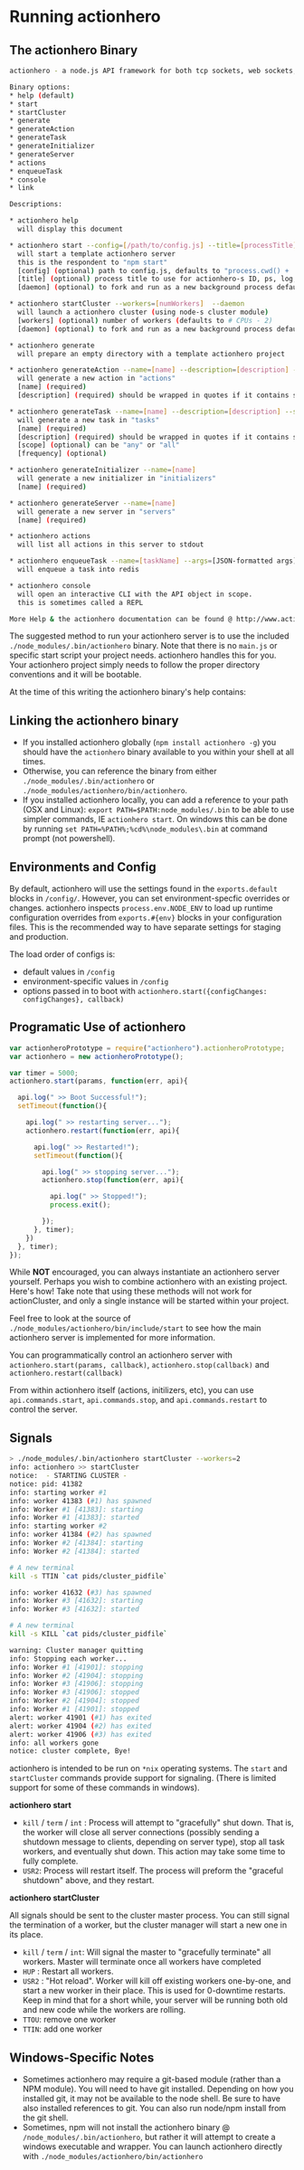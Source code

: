 # Running actionhero

## The actionhero Binary

```bash
actionhero - a node.js API framework for both tcp sockets, web sockets, and http clients.

Binary options:
* help (default)
* start
* startCluster
* generate
* generateAction
* generateTask
* generateInitializer
* generateServer
* actions
* enqueueTask
* console
* link

Descriptions:

* actionhero help
  will display this document

* actionhero start --config=[/path/to/config.js] --title=[processTitle]  --daemon
  will start a template actionhero server
  this is the respondent to "npm start"
  [config] (optional) path to config.js, defaults to "process.cwd() + '/' + config.js". You can also use ENV[ACTIONHERO_CONFIG].
  [title] (optional) process title to use for actionhero-s ID, ps, log, and pidFile defaults. Must be unique for each member of the cluster.  You can also use ENV[ACTIONHERO_TITLE]. Process renaming does not work on OSX/Windows
  [daemon] (optional) to fork and run as a new background process defaults to false

* actionhero startCluster --workers=[numWorkers]  --daemon
  will launch a actionhero cluster (using node-s cluster module)
  [workers] (optional) number of workers (defaults to # CPUs - 2)
  [daemon] (optional) to fork and run as a new background process defaults to false

* actionhero generate
  will prepare an empty directory with a template actionhero project

* actionhero generateAction --name=[name] --description=[description] --inputsRequired=[inputsRequired] --inputsOptional=[inputsOptional]
  will generate a new action in "actions"
  [name] (required)
  [description] (required) should be wrapped in quotes if it contains spaces

* actionhero generateTask --name=[name] --description=[description] --scope=[scope] --frequency=[frequency]
  will generate a new task in "tasks"
  [name] (required)
  [description] (required) should be wrapped in quotes if it contains spaces
  [scope] (optional) can be "any" or "all"
  [frequency] (optional)

* actionhero generateInitializer --name=[name]
  will generate a new initializer in "initializers"
  [name] (required)

* actionhero generateServer --name=[name]
  will generate a new server in "servers"
  [name] (required)

* actionhero actions
  will list all actions in this server to stdout

* actionhero enqueueTask --name=[taskName] --args=[JSON-formatted args]
  will enqueue a task into redis

* actionhero console
  will open an interactive CLI with the API object in scope.
  this is sometimes called a REPL

More Help & the actionhero documentation can be found @ http://www.actionherojs.com
```

The suggested method to run your actionhero server is to use the included `./node_modules/.bin/actionhero` binary.  Note that there is no `main.js` or specific start script your project needs.  actionhero handles this for you.  Your actionhero project simply needs to follow the proper directory conventions and it will be bootable.

At the time of this writing the actionhero binary's help contains:

## Linking the actionhero binary

* If you installed actionhero globally (`npm install actionhero -g`) you should have the `actionhero` binary available to you within your shell at all times.
* Otherwise, you can reference the binary from either `./node_modules/.bin/actionhero` or `./node_modules/actionhero/bin/actionhero`.
* If you installed actionhero locally, you can add a reference to your path (OSX and Linux): `export PATH=$PATH:node_modules/.bin` to be able to use simpler commands, IE `actionhero start`. On windows this can be done by running `set PATH=%PATH%;%cd%\node_modules\.bin` at command prompt (not powershell).

## Environments and Config

By default, actionhero will use the settings found in the `exports.default` blocks in `/config/`.  However, you can set environment-specfic overrides or changes.  actionhero inspects `process.env.NODE_ENV` to load up runtime configuration overrides from `exports.#{env}` blocks in your configuration files.  This is the recommended way to have separate settings for staging and production.

The load order of configs is:
- default values in `/config`
- environment-specific values in `/config`
- options passed in to boot with `actionhero.start({configChanges: configChanges}, callback)`

## Programatic Use of actionhero

```javascript
var actionheroPrototype = require("actionhero").actionheroPrototype;
var actionhero = new actionheroPrototype();

var timer = 5000;
actionhero.start(params, function(err, api){

  api.log(" >> Boot Successful!");
  setTimeout(function(){

    api.log(" >> restarting server...");
    actionhero.restart(function(err, api){

      api.log(" >> Restarted!");
      setTimeout(function(){

        api.log(" >> stopping server...");
        actionhero.stop(function(err, api){

          api.log(" >> Stopped!");
          process.exit();

        });
      }, timer);
    })
  }, timer);
});
```

While **NOT** encouraged, you can always instantiate an actionhero server yourself.  Perhaps you wish to combine actionhero with an existing project.  Here's how!  Take note that using these methods will not work for actionCluster, and only a single instance will be started within your project.  

Feel free to look at the source of `./node_modules/actionhero/bin/include/start` to see how the main actionhero server is implemented for more information.

You can programmatically control an actionhero server with `actionhero.start(params, callback)`, `actionhero.stop(callback)` and `actionhero.restart(callback)`

From within actionhero itself (actions, initilizers, etc), you can use `api.commands.start`, `api.commands.stop`, and `api.commands.restart` to control the server.

## Signals

```bash
> ./node_modules/.bin/actionhero startCluster --workers=2
info: actionhero >> startCluster
notice:  - STARTING CLUSTER -
notice: pid: 41382
info: starting worker #1
info: worker 41383 (#1) has spawned
info: Worker #1 [41383]: starting
info: Worker #1 [41383]: started
info: starting worker #2
info: worker 41384 (#2) has spawned
info: Worker #2 [41384]: starting
info: Worker #2 [41384]: started

# A new terminal
kill -s TTIN `cat pids/cluster_pidfile`

info: worker 41632 (#3) has spawned
info: Worker #3 [41632]: starting
info: Worker #3 [41632]: started

# A new terminal
kill -s KILL `cat pids/cluster_pidfile`

warning: Cluster manager quitting
info: Stopping each worker...
info: Worker #1 [41901]: stopping
info: Worker #2 [41904]: stopping
info: Worker #3 [41906]: stopping
info: Worker #3 [41906]: stopped
info: Worker #2 [41904]: stopped
info: Worker #1 [41901]: stopped
alert: worker 41901 (#1) has exited
alert: worker 41904 (#2) has exited
alert: worker 41906 (#3) has exited
info: all workers gone
notice: cluster complete, Bye!
```

actionhero is intended to be run on `*nix` operating systems.  The `start` and `startCluster` commands provide support for signaling. (There is limited support for some of these commands in windows).

**actionhero start**

- `kill` / `term` / `int` : Process will attempt to "gracefully" shut down.  That is, the worker will close all server connections (possibly sending a shutdown message to clients, depending on server type), stop all task workers, and eventually shut down.  This action may take some time to fully complete.
- `USR2`: Process will restart itself.  The process will preform the "graceful shutdown" above, and they restart.

**actionhero startCluster**

All signals should be sent to the cluster master process.  You can still signal the termination of a worker, but the cluster manager will start a new one in its place.

- `kill` / `term` / `int`:  Will signal the master to "gracefully terminate" all workers.  Master will terminate once all workers have completed
- `HUP` : Restart all workers.
- `USR2` : "Hot reload".  Worker will kill off existing workers one-by-one, and start a new worker in their place.  This is used for 0-downtime restarts.  Keep in mind that for a short while, your server will be running both old and new code while the workers are rolling.
- `TTOU`: remove one worker
- `TTIN`: add one worker

## Windows-Specific Notes

- Sometimes actionhero may require a git-based module (rather than a NPM module).  You will need to have git installed.  Depending on how you installed git, it may not be available to the node shell.  Be sure to have also installed references to git.  You can also run node/npm install from the git shell.
- Sometimes, npm will not install the actionhero binary @ `/node_modules/.bin/actionhero`, but rather it will attempt to create a windows executable and wrapper.  You can launch actionhero directly with `./node_modules/actionhero/bin/actionhero`
